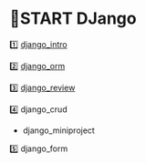 # 🔮START DJango



1️⃣ [django_intro](https://github.com/tesschung/django/tree/master/django_intro)



2️⃣ [django_orm](https://github.com/tesschung/django/tree/master/django_orm)	



3️⃣ [django_review](https://github.com/tesschung/django/tree/master/django_review)



:four: django_crud

- django_miniproject



:five: django_form